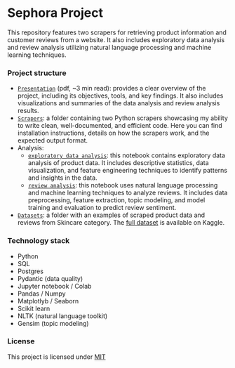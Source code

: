 # Sephora Project

This repository features two scrapers for retrieving product information and customer reviews from a website. It also includes exploratory data analysis and review analysis utilizing natural language processing and machine learning techniques.

### Project structure

- [`Presentation`](https://github.com/nadyinky/sephora-analysis/blob/main/sephora_presentation.pdf) (pdf, ~3 min read): provides a clear overview of the project, including its objectives, tools, and key findings. It also includes visualizations and summaries of the data analysis and review analysis results.
- [`Scrapers`](https://github.com/nadyinky/sephora-analysis/tree/main/sephora_scraper): a folder containing two Python scrapers showcasing my ability to write clean, well-documented, and efficient code. Here you can find installation instructions, details on how the scrapers work, and the expected output format.
- Analysis:
  - [`exploratory data analysis`](https://github.com/nadyinky/sephora-analysis/blob/main/sephora_eda.ipynb): this notebook contains exploratory data analysis of product data. It includes descriptive statistics, data visualization, and feature engineering techniques to identify patterns and insights in the data.
  - [`review analysis`](https://github.com/nadyinky/sephora-analysis/blob/main/sephora_nlp_ml_review_analysis.ipynb): this notebook uses natural language processing and machine learning techniques to analyze reviews. It includes data preprocessing, feature extraction, topic modeling, and model training and evaluation to predict review sentiment.
- [`Datasets`](https://github.com/nadyinky/sephora-analysis/tree/main/datasets): a folder with an examples of scraped product data and reviews from Skincare category. The [full dataset](https://www.kaggle.com/datasets/nadyinky/sephora-products-and-skincare-reviews) is available on Kaggle.

### Technology stack
* Python
* SQL
* Postgres
* Pydantic (data quality)
* Jupyter notebook / Colab
* Pandas / Numpy
* Matplotlyb / Seaborn
* Scikit learn
* NLTK (natural language toolkit)
* Gensim (topic modeling)

### License
This project is licensed under [MIT](https://github.com/nadyinky/sephora-analysis/blob/main/LICENSE)
